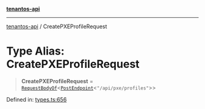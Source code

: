 [**tenantos-api**](../README.md)

***

[tenantos-api](../globals.md) / CreatePXEProfileRequest

# Type Alias: CreatePXEProfileRequest

> **CreatePXEProfileRequest** = [`RequestBodyOf`](RequestBodyOf.md)\<[`PostEndpoint`](PostEndpoint.md)\<`"/api/pxe/profiles"`\>\>

Defined in: [types.ts:656](https://github.com/shadmanZero/tenantos-api/blob/b1ba837cafbeb4e057ec12e90b81a7c5ea5b383f/src/types.ts#L656)
